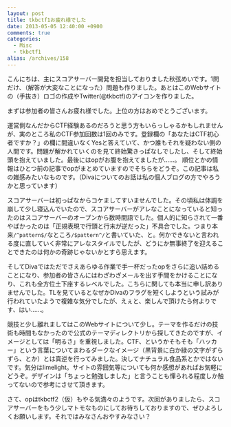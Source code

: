 ```yaml
---
layout: post
title: tkbctf1お疲れ様でした
date: 2013-05-05 12:40:00 +0900
comments: true
categories:
  - Misc
  - tkbctf1
alias: /archives/158
---
```


こんにちは、主にスコアサーバー開発を担当しておりました秋弦めいです。1問だけ、（解答が大変なことになった）問題も作りました。あとはこのWebサイトの（手抜き）ロゴの作成やTwitter(@tkbctf)のアイコンを作りました。

<!-- more -->

まずは参加者の皆さんお疲れ様でした。上位の方はおめでとうございます。

運営側なんだからCTF経験あるのだろうと思う方もいらっしゃるかもしれませんが、実のところ私のCTF参加回数は1回のみです。登録欄の「あなたはCTF初心者ですか？」の欄に間違いなくYesと答えていて、かつ誰もそれを疑わない側の人間です。問題が解かれていくのを見て終始驚きっぱなしでしたし、そして終始頭を抱えていました。最後にはopがお腹を抱えてましたが……。
順位とかの情報はひとつ前の記事でopがまとめていますのでそちらをどうぞ。この記事は私の雑感みたいなものです。（Divaについてのお話は私の個人ブログの方でやろうかと思っています）

スコアサーバーは初っぱなからコケましてすいませんでした。その頃私は体調を崩して少し寝込んでいたので、スコアサーバーがアレなことになっていると知ったのはスコアサーバーのオープンから数時間語でした。個人的に知らされて一番やばかったのは「正規表現で行頭と行末が逆だった」不具合でした。つまり本来`/^pattern$/`なところ`/$pattern^/`と書いていた、と。何かできないと言われる度に直していく非常にアレなスタイルでしたが、どうにか無事終了を迎えることできたのは何かの奇跡じゃないかとすら思えます。

そしてDivaではただでさえあらゆる作業で手一杯だったopをさらに追い詰めることになり、参加者の皆さんにはわざわざメールを出す手間をかけることになり、これも全方位土下座するレベルでした。こちらに関しても本当に申し訳ありませんでした。TLを見ているとなぜかDivaのフラグを短くしようという試みが行われていたようで複雑な気分でしたが、えぇと、楽しんで頂けたら何よりです、はい……。

競技と少し離れましてはこのWebサイトについて少し。テーマを作るだけの技術も時間もなかったので公式のテーマディレクトリから探してきたのですが、イメージとしては「明るさ」を重視しました。CTF、というかそもそも「ハッカー」という言葉についてまわるダークなイメージ（黒背景に白か緑の文字がずらずら、とか）とは真逆を行ってみました。決してナチュラル食品系とかではないです。気分はlimelight。サイトの雰囲気等についても何か感想があればお気軽にどうぞ。デザインは「ちょっと勉強しました」と言うことも憚られる程度しか触ってないので参考にさせて頂きます。

さて、opはtkbctf2（仮）もやる気満々のようです。次回がありましたら、スコアサーバーをもう少しマトモなものにしてお待ちしておりますので、ぜひよろしくお願いします。それではみなさんおやすみなさい？
